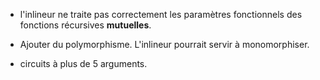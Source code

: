 * l'inlineur ne traite pas correctement les paramètres fonctionnels 
  des fonctions récursives **mutuelles**.

* Ajouter du polymorphisme. L'inlineur pourrait servir à monomorphiser.

* circuits à plus de 5 arguments.
